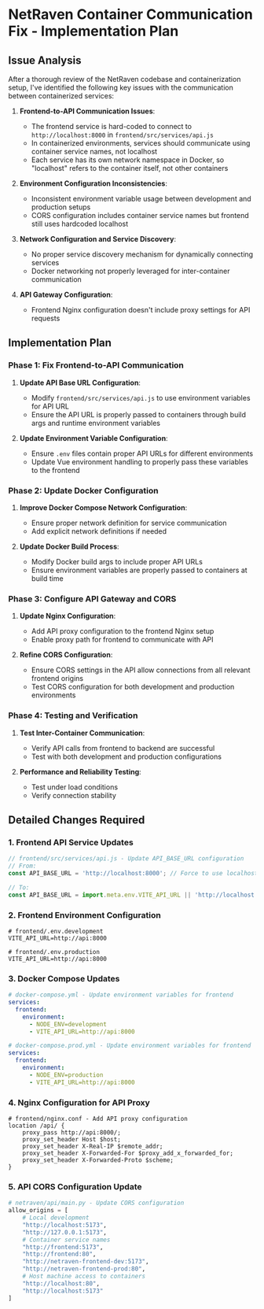 # NetRaven Container Communication Fix - Implementation Plan

## Issue Analysis

After a thorough review of the NetRaven codebase and containerization setup, I've identified the following key issues with the communication between containerized services:

1. **Frontend-to-API Communication Issues**:
   - The frontend service is hard-coded to connect to `http://localhost:8000` in `frontend/src/services/api.js`
   - In containerized environments, services should communicate using container service names, not localhost
   - Each service has its own network namespace in Docker, so "localhost" refers to the container itself, not other containers

2. **Environment Configuration Inconsistencies**:
   - Inconsistent environment variable usage between development and production setups
   - CORS configuration includes container service names but frontend still uses hardcoded localhost

3. **Network Configuration and Service Discovery**:
   - No proper service discovery mechanism for dynamically connecting services
   - Docker networking not properly leveraged for inter-container communication

4. **API Gateway Configuration**:
   - Frontend Nginx configuration doesn't include proxy settings for API requests

## Implementation Plan

### Phase 1: Fix Frontend-to-API Communication

1. **Update API Base URL Configuration**:
   - Modify `frontend/src/services/api.js` to use environment variables for API URL
   - Ensure the API URL is properly passed to containers through build args and runtime environment variables

2. **Update Environment Variable Configuration**:
   - Ensure `.env` files contain proper API URLs for different environments
   - Update Vue environment handling to properly pass these variables to the frontend

### Phase 2: Update Docker Configuration

1. **Improve Docker Compose Network Configuration**:
   - Ensure proper network definition for service communication
   - Add explicit network definitions if needed

2. **Update Docker Build Process**:
   - Modify Docker build args to include proper API URLs
   - Ensure environment variables are properly passed to containers at build time

### Phase 3: Configure API Gateway and CORS

1. **Update Nginx Configuration**:
   - Add API proxy configuration to the frontend Nginx setup
   - Enable proxy path for frontend to communicate with API

2. **Refine CORS Configuration**:
   - Ensure CORS settings in the API allow connections from all relevant frontend origins
   - Test CORS configuration for both development and production environments

### Phase 4: Testing and Verification

1. **Test Inter-Container Communication**:
   - Verify API calls from frontend to backend are successful
   - Test with both development and production configurations

2. **Performance and Reliability Testing**:
   - Test under load conditions
   - Verify connection stability

## Detailed Changes Required

### 1. Frontend API Service Updates

```javascript
// frontend/src/services/api.js - Update API_BASE_URL configuration
// From:
const API_BASE_URL = 'http://localhost:8000'; // Force to use localhost:8000

// To:
const API_BASE_URL = import.meta.env.VITE_API_URL || 'http://localhost:8000';
```

### 2. Frontend Environment Configuration

```
# frontend/.env.development
VITE_API_URL=http://api:8000

# frontend/.env.production
VITE_API_URL=http://api:8000
```

### 3. Docker Compose Updates

```yaml
# docker-compose.yml - Update environment variables for frontend
services:
  frontend:
    environment:
      - NODE_ENV=development
      - VITE_API_URL=http://api:8000

# docker-compose.prod.yml - Update environment variables for frontend  
services:
  frontend:
    environment:
      - NODE_ENV=production
      - VITE_API_URL=http://api:8000
```

### 4. Nginx Configuration for API Proxy

```nginx
# frontend/nginx.conf - Add API proxy configuration
location /api/ {
    proxy_pass http://api:8000/;
    proxy_set_header Host $host;
    proxy_set_header X-Real-IP $remote_addr;
    proxy_set_header X-Forwarded-For $proxy_add_x_forwarded_for;
    proxy_set_header X-Forwarded-Proto $scheme;
}
```

### 5. API CORS Configuration Update

```python
# netraven/api/main.py - Update CORS configuration
allow_origins = [
    # Local development
    "http://localhost:5173",
    "http://127.0.0.1:5173",
    # Container service names
    "http://frontend:5173",
    "http://frontend:80",
    "http://netraven-frontend-dev:5173",
    "http://netraven-frontend-prod:80",
    # Host machine access to containers
    "http://localhost:80",
    "http://localhost:5173"
] 